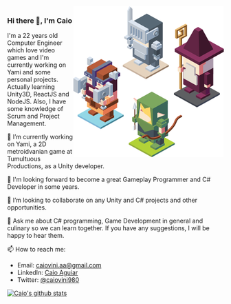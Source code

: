 <img align="right" src="https://github.com/caiovini980/caiovini980/blob/master/RPG%20characters.png" alt="RPG Characters to illustrate game development" width=350px height=350px />

### Hi there 👋, I'm Caio



I'm a 22 years old Computer Engineer which love video games and I'm currently working on Yami and some personal projects. 
Actually learning Unity3D, ReactJS and NodeJS. Also, I have some knowledge of Scrum and Project Management.

🔭 I’m currently working on Yami, a 2D metroidvanian game at Tumultuous Productions, as a Unity developer.

🌱 I'm looking forward to become a great Gameplay Programmer and C# Developer in some years.

👯 I’m looking to collaborate on any Unity and C# projects and other opportunities.

💬 Ask me about C# programming, Game Development in general and culinary so we can learn together.
If you have any suggestions, I will be happy to hear them.

📫 How to reach me: 
  - Email: caiovini.aa@gmail.com
  - LinkedIn: [Caio Aguiar](https://www.linkedin.com/in/caio-aguiar-00872613b/)
  - Twitter: [@caiovini980](https://twitter.com/caiovini980)
  
[![Caio's github stats](https://github-readme-stats.vercel.app/api?username=caiovini980&theme=dracula)](https://github.com/caiovini980/github-readme-stats)
